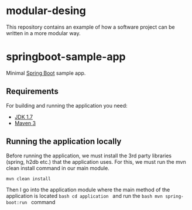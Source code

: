 # modular-desing
This repository contains an example of how a software project can be written in a more modular way. 

# springboot-sample-app

Minimal [Spring Boot](http://projects.spring.io/spring-boot/) sample app.

## Requirements

For building and running the application you need:

- [JDK 1.7](https://www.oracle.com/java/technologies/javase/jdk17-archive-downloads.html)
- [Maven 3](https://maven.apache.org)

## Running the application locally

Before running the application, we must install the 3rd party libraries (spring, h2db etc.) that the application uses. For this, we must run the mvn clean install command in our main module.

```bash
mvn clean install
```

Then I go into the application module where the main method of the application is located ```bash cd application ```  and run the ```bash mvn spring-boot:run ``` command 

